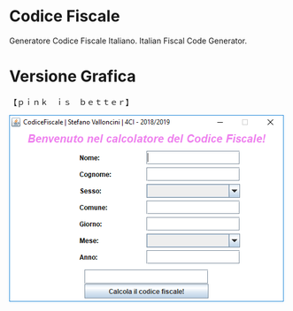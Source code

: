 # Codice Fiscale
Generatore Codice Fiscale Italiano. Italian Fiscal Code Generator.

# Versione Grafica
【﻿ｐｉｎｋ　ｉｓ　ｂｅｔｔｅｒ】

![Screenshot](https://github.com/xStevatt/CodiceFiscale/blob/master/screenshot.PNG)
